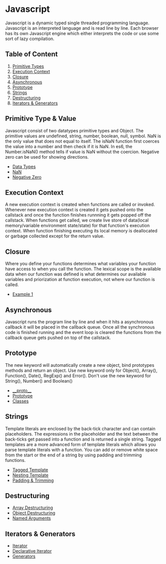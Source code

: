 # Javascript

Javascript is a dynamic typed single threaded programming language. Javascript is an interpreted language and is read line by line. Each browser has its own Javascript engine which either interprets the code or use some sort of lazy compilation.

## Table of Content
  1. [Primitive Types](#primitive-type-&-value)
  1. [Execution Context](#execution-context)
  1. [Closure](#closure)
  1. [Asynchronous](#asynchronous)
  1. [Prototype](#prototype)
  1. [Strings](#strings)
  1. [Destructuring](#destructuring)
  1. [Iterators & Generators](#iterators-&-generators)

## Primitive Type & Value

Javascript consist of two datatypes primitive types and Object. The primitive values are undefined, string, number, boolean, null, symbol. NaN is the only value that does not equal to itself. The isNaN function first coerces the value into a number and then check if it is NaN. In es6, the Number.isNaN() method tells if value is NaN without the coercion. Negative zero can be used for showing directions.

  - [Data Types](./Examples/types.js)
  - [NaN](./Examples/NaN.js)
  - [Negative Zero](./Examples/negative_zero.js)

## Execution Context

A new execution context is created when functions are called or invoked. Whenever new execution context is created it gets pushed onto the callstack and once the function finishes runnning it gets popped off the callstack. When functions get called, we create live store of data(local memory/variable environment state/state) for that function's execution context. When function finishing executing its local memory is deallocated or garbage collected except for the return value.

## Closure

Where you define your functions determines what variables your function have access to when you call the function. The lexical scope is the available data when our function was defined is what determines our available variables and priorization at function execution, not where our function is called.

  - [Example 1](./Examples/closure.js)

## Asynchronous

Javascript runs the program line by line and when it hits a asynchronous callback it will be placed in the callback queue. Once all the synchronous code is finished running and the event loop is cleared the functions from the callback queue gets pushed on top of the callstack.

## Prototype

The new keyword will automatically create a new object, bind prototypes methods and return an object. Use new keyword only for Object(), Array(), Function(), Date(), RegExp() and Error(). Don't use the new keyword for String(), Number() and Boolean()

  - [\_\_proto\_\_](./Examples/__proto__.js)
  - [Prototype](./Examples/prototype.js)
  - [Classes](./Examples/classes.js)

## Strings

Template literals are enclosed by the back-tick character and can contain placeholders. The expressions in the placeholder and the text between the back-ticks get passed into a function and is returned a single string. Tagged templates are a more advanced form of template literals which allows you parse template literals with a function. You can add or remove white space from the start or the end of a string by using padding and trimming functions.

  - [Tagged Template](./Examples/tagged_template.js)
  - [Nesting Template](./Examples/tagged_template.js)
  - [Padding & Trimming](./Examples/pad-trim.js)

## Destructuring
  - [Array Destructuring](./Examples/array_destructuring.js)
  - [Object Destructuring](./Examples/object_destructuring.js)
  - [Named Arguments](./Examples/named_arguements.js)

## Iterators & Generators

  - [Iterator](./Examples/iterator.js)
  - [Declarative Iterator](./Examples/declarative_iterator.js)
  - [Generators](./Examples/generators.js)